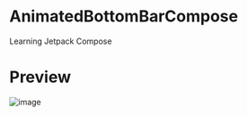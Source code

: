 # AnimatedBottomBarCompose
Learning Jetpack Compose

# Preview
![image](https://github.com/wahyurhy/AnimatedBottomBarCompose/assets/55066990/03e1c34a-e0c3-4d47-8374-5f5534c8ef70)
